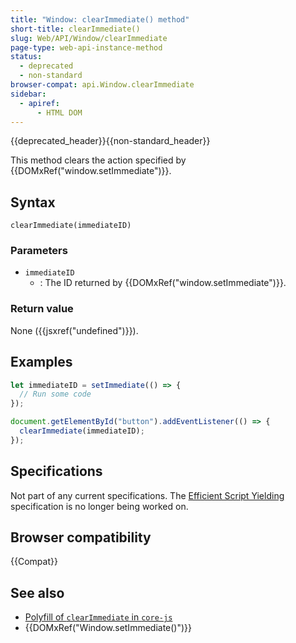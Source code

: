 ```yaml
---
title: "Window: clearImmediate() method"
short-title: clearImmediate()
slug: Web/API/Window/clearImmediate
page-type: web-api-instance-method
status:
  - deprecated
  - non-standard
browser-compat: api.Window.clearImmediate
sidebar:
  - apiref:
      - HTML DOM
---
```


{{deprecated_header}}{{non-standard_header}}

This method clears the action specified by {{DOMxRef("window.setImmediate")}}.

## Syntax

```js-nolint
clearImmediate(immediateID)
```

### Parameters

- `immediateID`
  - : The ID returned by {{DOMxRef("window.setImmediate")}}.

### Return value

None ({{jsxref("undefined")}}).

## Examples

```js
let immediateID = setImmediate(() => {
  // Run some code
});

document.getElementById("button").addEventListener(() => {
  clearImmediate(immediateID);
});
```

## Specifications

Not part of any current specifications.
The [Efficient Script Yielding](https://w3c.github.io/setImmediate/#si-setImmediate)
specification is no longer being worked on.

## Browser compatibility

{{Compat}}

## See also

- [Polyfill of `clearImmediate` in `core-js`](https://github.com/zloirock/core-js#setimmediate)
- {{DOMxRef("Window.setImmediate()")}}
